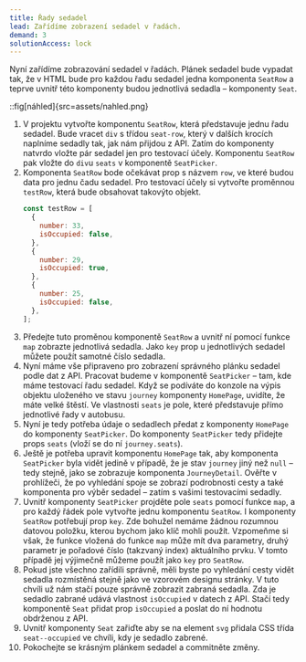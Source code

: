 ```yaml
---
title: Řady sedadel
lead: Zařídíme zobrazení sedadel v řadách.
demand: 3
solutionAccess: lock
---
```


Nyní zařídíme zobrazování sedadel v řadách. Plánek sedadel bude vypadat tak, že v HTML bude pro každou řadu sedadel jedna komponenta `SeatRow` a teprve uvnitř této komponenty budou jednotlivá sedadla – komponenty `Seat`.

::fig[náhled]{src=assets/nahled.png}

1. V projektu vytvořte komponentu `SeatRow`, která představuje jednu řadu sedadel. Bude vracet `div` s třídou `seat-row`, který v dalších krocích naplníme sedadly tak, jak nám přijdou z API. Zatím do komponenty natvrdo vložte pár sedadel jen pro testovací účely. Komponentu `SeatRow` pak vložte do `div`u `seats` v komponentě `SeatPicker`.
1. Komponenta `SeatRow` bode očekávat prop s názvem `row`, ve které budou data pro jednu čadu sedadel. Pro testovací účely si vytvořte proměnnou `testRow`, která bude obsahovat takovýto objekt.
   ```js
   const testRow = [
     {
       number: 33,
       isOccupied: false,
     },
     {
       number: 29,
       isOccupied: true,
     },
     {
       number: 25,
       isOccupied: false,
     },
   ];
   ```
1. Předejte tuto proměnou komponentě `SeatRow` a uvnitř ní pomocí funkce `map` zobrazte jednotlivá sedadla. Jako `key` prop u jednotlivých sedadel můžete použít samotné číslo sedadla.
1. Nyní máme vše připraveno pro zobrazení správného plánku sedadel podle dat z API. Pracovat budeme v komponentě `SeatPicker` – tam, kde máme testovací řadu sedadel. Když se podíváte do konzole na výpis objektu uloženého ve stavu `journey` komponenty `HomePage`, uvidíte, že máte velké štěstí. Ve vlastnosti `seats` je pole, které představuje přímo jednotlivé řady v autobusu.
1. Nyní je tedy potřeba údaje o sedadlech předat z komponenty `HomePage` do komponenty `SeatPicker`. Do komponenty `SeatPicker` tedy přidejte props `seats` (vloží se do ní `journey.seats`).
1. Ještě je potřeba upravit komponentu `HomePage` tak, aby komponenta `SeatPicker` byla vidět jedině v případě, že je stav `journey` jiný než `null` – tedy stejně, jako se zobrazuje komponenta `JourneyDetail`. Ověřte v prohlížeči, že po vyhledání spoje se zobrazí podrobnosti cesty a také komponenta pro výběr sedadel – zatím s vašimi testovacími sedadly.
1. Uvnitř komponenty `SeatPicker` projděte pole `seats` pomocí funkce `map`, a pro každý řádek pole vytvořte jednu komponentu `SeatRow`. I komponenty `SeatRow` potřebují prop `key`. Zde bohužel nemáme žádnou rozumnou datovou položku, kterou bychom jako klíč mohli použít. Vzpomeňme si však, že funkce vložená do funkce `map` může mít dva parametry, druhý parametr je pořadové číslo (takzvaný index) aktuálního prvku. V tomto případě jej výjimečně můžeme použít jako `key` pro `SeatRow`.
1. Pokud jste všechno zařídili správně, měli byste po vyhledání cesty vidět sedadla rozmístěná stejně jako ve vzorovém designu stránky. V tuto chvíli už nám stačí pouze správně zobrazit zabraná sedadla. Zda je sedadlo zabrané udává vlastnost `isOccupied` v datech z API. Stačí tedy komponentě `Seat` přidat prop `isOccupied` a poslat do ní hodnotu obdrženou z API.
1. Uvnitř komponenty `Seat` zařiďte aby se na element `svg` přidala CSS třída `seat--occupied` ve chvíli, kdy je sedadlo zabrené.
1. Pokochejte se krásným plánkem sedadel a commitněte změny.
